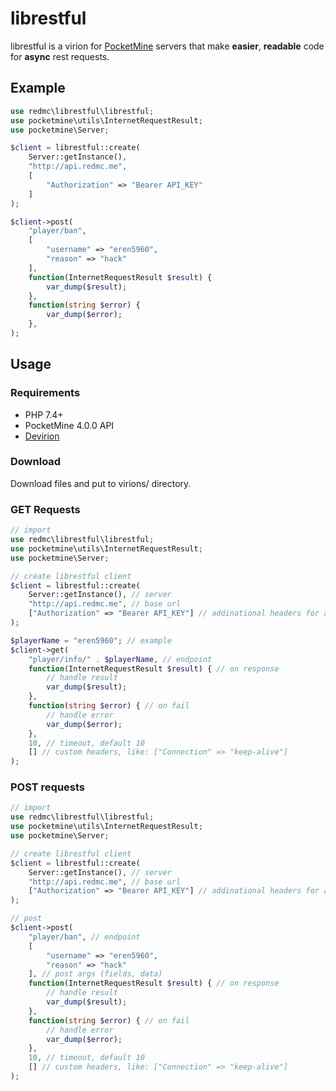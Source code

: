 # librestful
librestful is a virion for [PocketMine](https://github.com/pmmp/PocketMine-MP) servers that make **easier**, **readable** code for **async** rest requests.

## Example
```php
use redmc\librestful\librestful;
use pocketmine\utils\InternetRequestResult;
use pocketmine\Server;

$client = librestful::create(
    Server::getInstance(),
    "http://api.redmc.me",
    [
        "Authorization" => "Bearer API_KEY"
    ]
);

$client->post(
    "player/ban",
    [
        "username" => "eren5960",
        "reason" => "hack"
    ],
    function(InternetRequestResult $result) {
        var_dump($result);
    },
    function(string $error) {
        var_dump($error);
    },
);
```

## Usage
### Requirements
- PHP 7.4+
- PocketMine 4.0.0 API
- [Devirion](https://github.com/poggit/devirion)

### Download
Download files and put to virions/ directory.

### GET Requests
```php
// import
use redmc\librestful\librestful;
use pocketmine\utils\InternetRequestResult;
use pocketmine\Server;

// create librestful client
$client = librestful::create(
    Server::getInstance(), // server 
    "http://api.redmc.me", // base url 
    ["Authorization" => "Bearer API_KEY"] // addinational headers for all requests
);

$playerName = "eren5960"; // example
$client->get(
    "player/info/" . $playerName, // endpoint
    function(InternetRequestResult $result) { // on response
        // handle result
        var_dump($result);
    },
    function(string $error) { // on fail
        // handle error
        var_dump($error);
    },
    10, // timeout, default 10
    [] // custom headers, like: ["Connection" => "keep-alive"]
);
```

### POST requests
```php
// import
use redmc\librestful\librestful;
use pocketmine\utils\InternetRequestResult;
use pocketmine\Server;

// create librestful client
$client = librestful::create(
    Server::getInstance(), // server 
    "http://api.redmc.me", // base url 
    ["Authorization" => "Bearer API_KEY"] // addinational headers for all requests
);

// post
$client->post(
    "player/ban", // endpoint
    [
        "username" => "eren5960",
        "reason" => "hack"
    ], // post args (fields, data)
    function(InternetRequestResult $result) { // on response
        // handle result
        var_dump($result);
    },
    function(string $error) { // on fail
        // handle error
        var_dump($error);
    },
    10, // timeout, default 10
    [] // custom headers, like: ["Connection" => "keep-alive"]
);
```